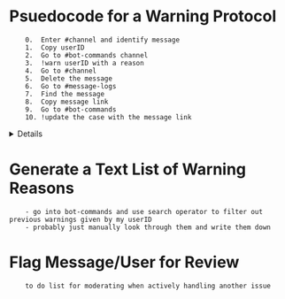


# Psuedocode for a Warning Protocol
    
        0.  Enter #channel and identify message
        1.  Copy userID 
        2.  Go to #bot-commands channel
        3.  !warn userID with a reason 
        4.  Go to #channel 
        5.  Delete the message
        6.  Go to #message-logs
        7.  Find the message
        8.  Copy message link
        9.  Go to #bot-commands
        10. !update the case with the message link

<details>
    <summmary>
        <span style="font-variant:small-caps;">
            
            Generate a Text List of Warning Reasons
            
            idk 
            
    
        
</summmary>

</details>

# Generate a Text List of Warning Reasons
        - go into bot-commands and use search operator to filter out previous warnings given by my userID
        - probably just manually look through them and write them down




# Flag Message/User for Review 
        to do list for moderating when actively handling another issue 

